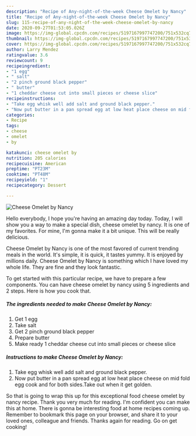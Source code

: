 ```yaml
---
description: "Recipe of Any-night-of-the-week Cheese Omelet by Nancy"
title: "Recipe of Any-night-of-the-week Cheese Omelet by Nancy"
slug: 115-recipe-of-any-night-of-the-week-cheese-omelet-by-nancy
date: 2020-09-27T01:53:05.026Z
image: https://img-global.cpcdn.com/recipes/5197167997747200/751x532cq70/cheese-omelet-by-nancy-recipe-main-photo.jpg
thumbnail: https://img-global.cpcdn.com/recipes/5197167997747200/751x532cq70/cheese-omelet-by-nancy-recipe-main-photo.jpg
cover: https://img-global.cpcdn.com/recipes/5197167997747200/751x532cq70/cheese-omelet-by-nancy-recipe-main-photo.jpg
author: Larry Mendez
ratingvalue: 3.6
reviewcount: 9
recipeingredient:
- "1 egg"
- " salt"
- "2 pinch ground black pepper"
- " butter"
- "1 cheddar cheese cut into small pieces or cheese slice"
recipeinstructions:
- "Take egg whisk well add salt and ground black pepper."
- "Now put butter in a pan spread egg at low heat place cheese on mid fold egg cook and for both sides.Take out when it get golden."
categories:
- Recipe
tags:
- cheese
- omelet
- by

katakunci: cheese omelet by 
nutrition: 205 calories
recipecuisine: American
preptime: "PT23M"
cooktime: "PT48M"
recipeyield: "1"
recipecategory: Dessert

---
```



![Cheese Omelet by Nancy](https://img-global.cpcdn.com/recipes/5197167997747200/751x532cq70/cheese-omelet-by-nancy-recipe-main-photo.jpg)

Hello everybody, I hope you're having an amazing day today. Today, I will show you a way to make a special dish, cheese omelet by nancy. It is one of my favorites. For mine, I'm gonna make it a bit unique. This will be really delicious.



Cheese Omelet by Nancy is one of the most favored of current trending meals in the world. It's simple, it is quick, it tastes yummy. It is enjoyed by millions daily. Cheese Omelet by Nancy is something which I have loved my whole life. They are fine and they look fantastic.


To get started with this particular recipe, we have to prepare a few components. You can have cheese omelet by nancy using 5 ingredients and 2 steps. Here is how you cook that.

<!--inarticleads1-->

##### The ingredients needed to make Cheese Omelet by Nancy:

1. Get 1 egg
1. Take  salt
1. Get 2 pinch ground black pepper
1. Prepare  butter
1. Make ready 1 cheddar cheese cut into small pieces or cheese slice




<!--inarticleads2-->

##### Instructions to make Cheese Omelet by Nancy:

1. Take egg whisk well add salt and ground black pepper.
1. Now put butter in a pan spread egg at low heat place cheese on mid fold egg cook and for both sides.Take out when it get golden.




So that is going to wrap this up for this exceptional food cheese omelet by nancy recipe. Thank you very much for reading. I'm confident you can make this at home. There is gonna be interesting food at home recipes coming up. Remember to bookmark this page on your browser, and share it to your loved ones, colleague and friends. Thanks again for reading. Go on get cooking!
